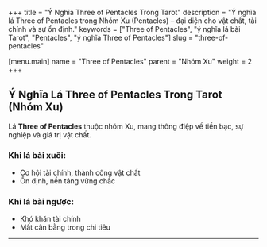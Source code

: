 +++
title = "Ý Nghĩa Three of Pentacles Trong Tarot"
description = "Ý nghĩa lá Three of Pentacles trong Nhóm Xu (Pentacles) – đại diện cho vật chất, tài chính và sự ổn định."
keywords = ["Three of Pentacles", "ý nghĩa lá bài Tarot", "Pentacles", "ý nghĩa Three of Pentacles"]
slug = "three-of-pentacles"

[menu.main]
name = "Three of Pentacles"
parent = "Nhóm Xu"
weight = 2
+++

## Ý Nghĩa Lá Three of Pentacles Trong Tarot (Nhóm Xu)

Lá **Three of Pentacles** thuộc nhóm Xu, mang thông điệp về tiền bạc, sự nghiệp và giá trị vật chất.  

### Khi lá bài xuôi:
- Cơ hội tài chính, thành công vật chất  
- Ổn định, nền tảng vững chắc  

### Khi lá bài ngược:
- Khó khăn tài chính  
- Mất cân bằng trong chi tiêu  

---

